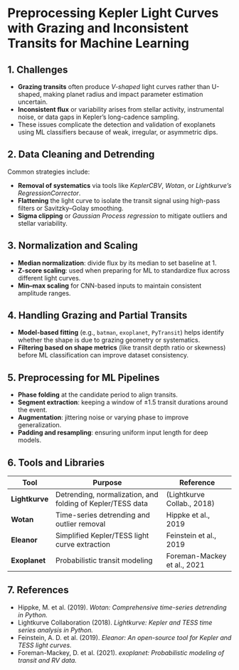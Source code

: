 # Preprocessing Kepler Light Curves with Grazing and Inconsistent Transits for Machine Learning

## 1. Challenges
- **Grazing transits** often produce *V-shaped* light curves rather than U-shaped, making planet radius and impact parameter estimation uncertain.  
- **Inconsistent flux** or variability arises from stellar activity, instrumental noise, or data gaps in Kepler’s long-cadence sampling.  
- These issues complicate the detection and validation of exoplanets using ML classifiers because of weak, irregular, or asymmetric dips.

## 2. Data Cleaning and Detrending
Common strategies include:
- **Removal of systematics** via tools like *KeplerCBV*, *Wotan*, or *Lightkurve’s RegressionCorrector*.
- **Flattening** the light curve to isolate the transit signal using high-pass filters or Savitzky–Golay smoothing.
- **Sigma clipping** or *Gaussian Process regression* to mitigate outliers and stellar variability.

## 3. Normalization and Scaling
- **Median normalization**: divide flux by its median to set baseline at 1.
- **Z-score scaling**: used when preparing for ML to standardize flux across different light curves.
- **Min–max scaling** for CNN-based inputs to maintain consistent amplitude ranges.

## 4. Handling Grazing and Partial Transits
- **Model-based fitting** (e.g., `batman`, `exoplanet`, `PyTransit`) helps identify whether the shape is due to grazing geometry or systematics.  
- **Filtering based on shape metrics** (like transit depth ratio or skewness) before ML classification can improve dataset consistency.

## 5. Preprocessing for ML Pipelines
- **Phase folding** at the candidate period to align transits.  
- **Segment extraction**: keeping a window of ±1.5 transit durations around the event.  
- **Augmentation**: jittering noise or varying phase to improve generalization.  
- **Padding and resampling**: ensuring uniform input length for deep models.

## 6. Tools and Libraries
| Tool | Purpose | Reference |
|------|----------|------------|
| **Lightkurve** | Detrending, normalization, and folding of Kepler/TESS data | (Lightkurve Collab., 2018) |
| **Wotan** | Time-series detrending and outlier removal | Hippke et al., 2019 |
| **Eleanor** | Simplified Kepler/TESS light curve extraction | Feinstein et al., 2019 |
| **Exoplanet** | Probabilistic transit modeling | Foreman-Mackey et al., 2021 |

## 7. References
- Hippke, M. et al. (2019). *Wotan: Comprehensive time-series detrending in Python.*  
- Lightkurve Collaboration (2018). *Lightkurve: Kepler and TESS time series analysis in Python.*  
- Feinstein, A. D. et al. (2019). *Eleanor: An open-source tool for Kepler and TESS light curves.*  
- Foreman-Mackey, D. et al. (2021). *exoplanet: Probabilistic modeling of transit and RV data.*
